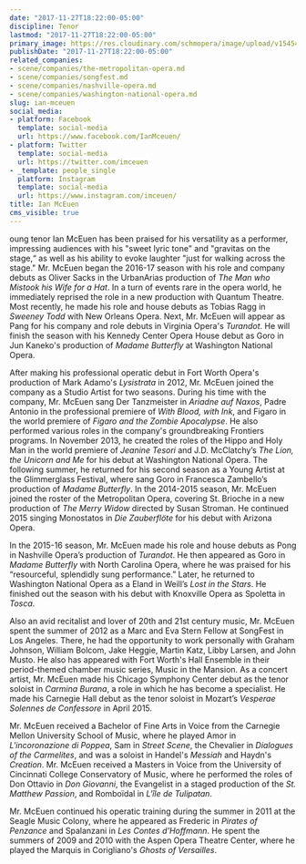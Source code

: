 ```yaml
---
date: "2017-11-27T18:22:00-05:00"
discipline: Tenor
lastmod: "2017-11-27T18:22:00-05:00"
primary_image: https://res.cloudinary.com/schmopera/image/upload/v1545409169/media/webhook-uploads/1511824709659/KCP_20150424_IanMcEuen_FinalSelect_2195.jpg.jpg
publishDate: "2017-11-27T18:22:00-05:00"
related_companies:
- scene/companies/the-metropolitan-opera.md
- scene/companies/songfest.md
- scene/companies/nashville-opera.md
- scene/companies/washington-national-opera.md
slug: ian-mceuen
social_media:
- platform: Facebook
  template: social-media
  url: https://www.facebook.com/IanMceuen/
- platform: Twitter
  template: social-media
  url: https://twitter.com/imceuen
- _template: people_single
  platform: Instagram
  template: social-media
  url: https://www.instagram.com/imceuen/
title: Ian McEuen
cms_visible: true
---
```


oung tenor Ian McEuen has been praised for his versatility as a performer, impressing audiences with his "sweet lyric tone" and "gravitas on the stage,“ as well as his ability to evoke laughter "just for walking across the stage." Mr. McEuen began the 2016-17 season with his role and company debuts as Oliver Sacks in the UrbanArias production of *The Man who Mistook his Wife for a Hat*. In a turn of events rare in the opera world, he immediately reprised the role in a new production with Quantum Theatre. Most recently, he made his role and house debuts as Tobias Ragg in *Sweeney Todd* with New Orleans Opera. Next, Mr. McEuen will appear as Pang for his company and role debuts in Virginia Opera's *Turandot*. He will finish the season with his Kennedy Center Opera House debut as Goro in Jun Kaneko's production of *Madame Butterfly* at Washington National Opera.

After making his professional operatic debut in Fort Worth Opera's production of Mark Adamo's *Lysistrata* in 2012, Mr. McEuen joined the company as a Studio Artist for two seasons. During his time with the company, Mr. McEuen sang Der Tanzmeister in *Ariadne auf Naxos*, Padre Antonio in the professional premiere of *With Blood, with Ink*, and Figaro in the world premiere of *Figaro and the Zombie Apocalypse*. He also performed various roles in the company's groundbreaking Frontiers programs. In November 2013, he created the roles of the Hippo and Holy Man in the world premiere of *Jeanine Tesori* and J.D. McClatchy’s *The Lion, the Unicorn and Me* for his debut at Washington National Opera. The following summer, he returned for his second season as a Young Artist at the Glimmerglass Festival, where sang Goro in Francesca Zambello’s production of *Madame Butterfly*. In the 2014-2015 season, Mr. McEuen joined the roster of the Metropolitan Opera, covering St. Brioche in a new production of *The Merry Widow* directed by Susan Stroman. He continued 2015 singing Monostatos in *Die Zauberflöte* for his debut with Arizona Opera.

In the 2015-16 season, Mr. McEuen made his role and house debuts as Pong in Nashville Opera’s production of *Turandot*. He then appeared as Goro in *Madame Butterfly* with North Carolina Opera, where he was praised for his “resourceful, splendidly sung performance.”  Later, he returned to Washington National Opera as a Eland in Weill’s *Lost in the Stars*. He finished out the season with his debut with Knoxville Opera as Spoletta in *Tosca*.

Also an avid recitalist and lover of 20th and 21st century music, Mr. McEuen spent the summer of 2012 as a Marc and Eva Stern Fellow at SongFest in Los Angeles. There, he had the opportunity to work personally with Graham Johnson, William Bolcom, Jake Heggie, Martin Katz, Libby Larsen, and John Musto. He also has appeared with Fort Worth's Hall Ensemble in their period-themed chamber music series, Music in the Mansion. As a concert artist, Mr. McEuen made his Chicago Symphony Center debut as the tenor soloist in *Carmina Burana*, a role in which he has become a specialist. He made his Carnegie Hall debut as the tenor soloist in Mozart’s *Vesperae Solennes de Confessore* in April 2015.

Mr. McEuen received a Bachelor of Fine Arts in Voice from the Carnegie Mellon University School of Music, where he played Amor in *L'incoronazione di Poppea*, Sam in *Street Scene*, the Chevalier in *Dialogues of the Carmelites*, and was a soloist in Handel's *Messiah* and Haydn's *Creation*. Mr. McEuen received a Masters in Voice from the University of Cincinnati College Conservatory of Music, where he performed the roles of Don Ottavio in *Don Giovanni*, the Evangelist in a staged production of the *St. Matthew Passion*, and Romboïdal in *L'île de Tulipatan*.

Mr. McEuen continued his operatic training during the summer in 2011 at the Seagle Music Colony, where he appeared as Frederic in *Pirates of Penzance* and Spalanzani in *Les Contes d'Hoffmann*. He spent the summers of 2009 and 2010 with the Aspen Opera Theatre Center, where he played the Marquis in Corigliano's *Ghosts of Versailles*.
